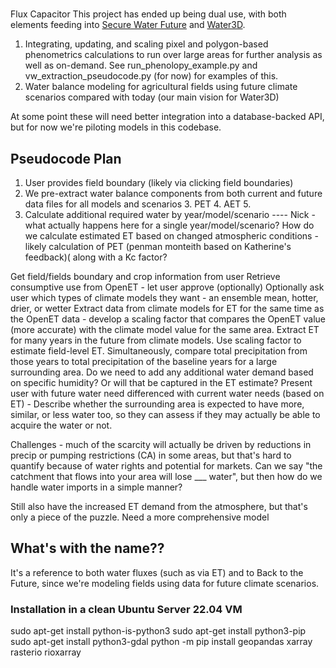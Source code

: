 
#
Flux Capacitor
This project has ended up being dual use, with both elements feeding into [Secure Water Future](https://securewaterfuture.net) and [Water3D](https://waterdecisions.app).
1. Integrating, updating, and scaling pixel and polygon-based phenometrics calculations to run over large areas for further analysis as well as on-demand. See run_phenolopy_example.py and vw_extraction_pseudocode.py (for now) for examples of this.
2. Water balance modeling for agricultural fields using future climate scenarios compared with today (our main vision for Water3D)

At some point these will need better integration into a database-backed API, but for now we're piloting models in this codebase.

## Pseudocode Plan
1. User provides field boundary (likely via clicking field boundaries)
2. We pre-extract water balance components from both current and future data files for all models and scenarios
   3. PET
   4. AET
   5. 
3. Calculate additional required water by year/model/scenario
	---- Nick - what actually happens here for a single year/model/scenario? How do we calculate estimated ET
		based on changed atmospheric conditions - likely calculation of PET (penman monteith based on Katherine's feedback)( along with a Kc factor?


Get field/fields boundary and crop information from user
Retrieve consumptive use from OpenET - let user approve (optionally)
Optionally ask user which types of climate models they want - an ensemble mean, hotter, drier, or wetter
Extract data from climate models for ET for the same time as the OpenET data - develop a scaling factor that compares the OpenET value (more accurate) with the climate model value for the same area.
Extract ET for many years in the future from climate models. Use scaling factor to estimate field-level ET. 
Simultaneously, compare total precipitation from those years to total precipitation of the baseline years for a large surrounding area.
Do we need to add any additional water demand based on specific humidity? Or will that be captured in the ET estimate?
Present user with future water need differenced with current water needs (based on ET) - Describe whether the surrounding area is expected to have more, similar, or less water too, so they can assess if they may actually be able to acquire the water or not.


Challenges - much of the scarcity will actually be driven by reductions in precip or pumping restrictions (CA) in some areas, but that's hard to quantify
because of water rights and potential for markets. Can we say "the catchment that flows into your area will lose ___ water",
but then how do we handle water imports in a simple manner?

Still also have the increased ET demand from the atmosphere, but that's only a piece of the puzzle. Need a more comprehensive model


## What's with the name??
It's a reference to both water fluxes (such as via ET) and to Back to the Future, since we're modeling
fields using data for future climate scenarios.


### Installation in a clean Ubuntu Server 22.04 VM
sudo apt-get install python-is-python3
sudo apt-get install python3-pip
sudo apt-get install python3-gdal
python -m pip install geopandas xarray rasterio rioxarray